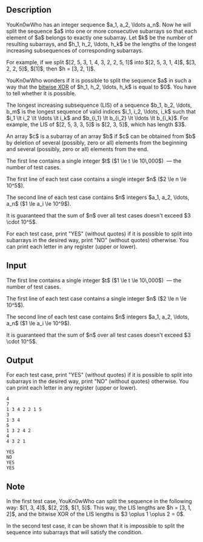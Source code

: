 ## Description

<div><p>YouKn0wWho has an integer sequence $a_1, a_2, \ldots a_n$. Now he will split the sequence $a$ into one or more consecutive subarrays so that each element of $a$ belongs to exactly one subarray. Let $k$ be the number of resulting subarrays, and $h_1, h_2, \ldots, h_k$ be the lengths of the longest increasing subsequences of corresponding subarrays.</p><p>For example, if we split $[2, 5, 3, 1, 4, 3, 2, 2, 5, 1]$ into $[2, 5, 3, 1, 4]$, $[3, 2, 2, 5]$, $[1]$, then $h = [3, 2, 1]$.</p><p>YouKn0wWho wonders if it is possible to split the sequence $a$ in such a way that the <a href="https://en.wikipedia.org/wiki/Bitwise_operation#XOR">bitwise XOR</a> of $h_1, h_2, \ldots, h_k$ is equal to $0$. You have to tell whether it is possible.</p><p>The longest increasing subsequence (LIS) of a sequence $b_1, b_2, \ldots, b_m$ is the longest sequence of valid indices $i_1, i_2, \ldots, i_k$ such that $i_1 \lt i_2 \lt \ldots \lt i_k$ and $b_{i_1} \lt b_{i_2} \lt \ldots \lt b_{i_k}$. For example, the LIS of $[2, 5, 3, 3, 5]$ is $[2, 3, 5]$, which has length $3$.</p><p>An array $c$ is a subarray of an array $b$ if $c$ can be obtained from $b$ by deletion of several (possibly, zero or all) elements from the beginning and several (possibly, zero or all) elements from the end.</p></div><div class="input-specification"><p>The first line contains a single integer $t$ ($1 \le t \le 10\,000$) &nbsp;— the number of test cases.</p><p>The first line of each test case contains a single integer $n$ ($2 \le n \le 10^5$).</p><p>The second line of each test case contains $n$ integers $a_1, a_2, \ldots, a_n$ ($1 \le a_i \le 10^9$).</p><p>It is guaranteed that the sum of $n$ over all test cases doesn't exceed $3 \cdot 10^5$.</p></div><div class="output-specification"><p>For each test case, print "<span class="tex-font-style-tt">YES</span>" (without quotes) if it is possible to split into subarrays in the desired way, print "<span class="tex-font-style-tt">NO</span>" (without quotes) otherwise. You can print each letter in any register (upper or lower).</p></div>

## Input

<p>The first line contains a single integer $t$ ($1 \le t \le 10\,000$) &nbsp;— the number of test cases.</p><p>The first line of each test case contains a single integer $n$ ($2 \le n \le 10^5$).</p><p>The second line of each test case contains $n$ integers $a_1, a_2, \ldots, a_n$ ($1 \le a_i \le 10^9$).</p><p>It is guaranteed that the sum of $n$ over all test cases doesn't exceed $3 \cdot 10^5$.</p>

## Output

<p>For each test case, print "<span class="tex-font-style-tt">YES</span>" (without quotes) if it is possible to split into subarrays in the desired way, print "<span class="tex-font-style-tt">NO</span>" (without quotes) otherwise. You can print each letter in any register (upper or lower).</p>





```input1
4
7
1 3 4 2 2 1 5
3
1 3 4
5
1 3 2 4 2
4
4 3 2 1
```




```output1
YES
NO
YES
YES
```



## Note

<p>In the first test case, YouKn0wWho can split the sequence in the following way: $[1, 3, 4]$, $[2, 2]$, $[1, 5]$. This way, the LIS lengths are $h = [3, 1, 2]$, and the bitwise XOR of the LIS lengths is $3 \oplus 1 \oplus 2 = 0$.</p><p>In the second test case, it can be shown that it is impossible to split the sequence into subarrays that will satisfy the condition.</p>
